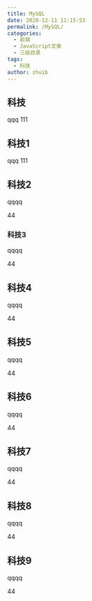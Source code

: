 ```yaml
---
title: MySQL
date: 2020-12-11 11:15:53
permalink: /MySQL/
categories: 
  - 前端
  - JavaScript文章
  - 三级目录
tags: 
  - 科技
author: zhuib
---
```



## 科技
qqq
111

## 科技1
qqq
111

## 科技2
qqqq

44

### 科技3
qqqq

44

## 科技4
qqqq

44


## 科技5
qqqq

44

## 科技6
qqqq

44

## 科技7
qqqq

44

## 科技8
qqqq

44

## 科技9
qqqq

44